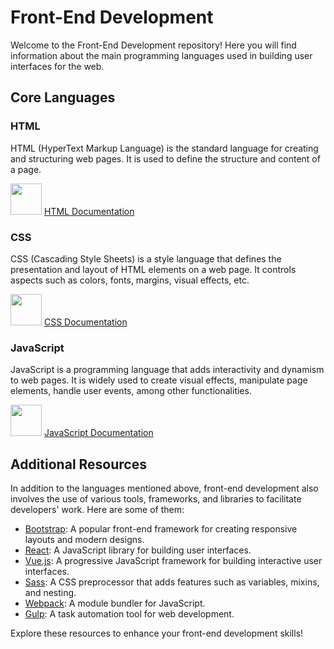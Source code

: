 # Front-End Development

Welcome to the Front-End Development repository! Here you will find information about the main programming languages used in building user interfaces for the web.

## Core Languages

### HTML
HTML (HyperText Markup Language) is the standard language for creating and structuring web pages. It is used to define the structure and content of a page.

[<img src="https://upload.wikimedia.org/wikipedia/commons/6/61/HTML5_logo_and_wordmark.svg" width="50"/>](https://www.w3.org/html/) [HTML Documentation](https://developer.mozilla.org/en-US/docs/Web/HTML)

### CSS
CSS (Cascading Style Sheets) is a style language that defines the presentation and layout of HTML elements on a web page. It controls aspects such as colors, fonts, margins, visual effects, etc.

[<img src="https://upload.wikimedia.org/wikipedia/commons/d/d5/CSS3_logo_and_wordmark.svg" width="50"/>](https://www.w3.org/Style/CSS/) [CSS Documentation](https://developer.mozilla.org/en-US/docs/Web/CSS)

### JavaScript
JavaScript is a programming language that adds interactivity and dynamism to web pages. It is widely used to create visual effects, manipulate page elements, handle user events, among other functionalities.

[<img src="https://upload.wikimedia.org/wikipedia/commons/6/6a/JavaScript-logo.png" width="50"/>](https://www.javascript.com/) [JavaScript Documentation](https://developer.mozilla.org/en-US/docs/Web/JavaScript)

## Additional Resources

In addition to the languages mentioned above, front-end development also involves the use of various tools, frameworks, and libraries to facilitate developers' work. Here are some of them:

- [Bootstrap](https://getbootstrap.com/): A popular front-end framework for creating responsive layouts and modern designs.
- [React](https://reactjs.org/): A JavaScript library for building user interfaces.
- [Vue.js](https://vuejs.org/): A progressive JavaScript framework for building interactive user interfaces.
- [Sass](https://sass-lang.com/): A CSS preprocessor that adds features such as variables, mixins, and nesting.
- [Webpack](https://webpack.js.org/): A module bundler for JavaScript.
- [Gulp](https://gulpjs.com/): A task automation tool for web development.

Explore these resources to enhance your front-end development skills!

